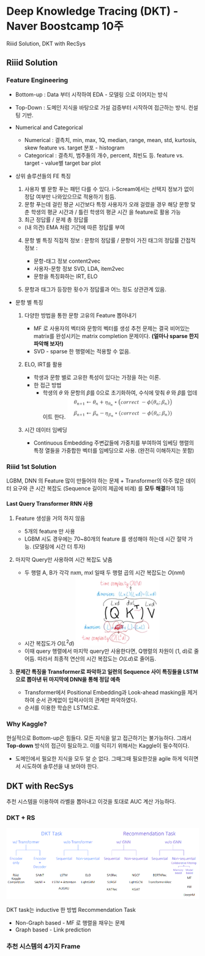 # Deep Knowledge Tracing (DKT) - Naver Boostcamp 10주
Riiid Solution, DKT with RecSys

## Riiid Solution
### Feature Engineering
- Bottom-up : Data 부터 시작하여 EDA - 모델링 으로 이어지는 방식
- Top-Down : 도메인 지식을 바탕으로 가설 검증부터 시작하여 접근하는 방식. 컨설팅 기반.
- Numerical and Categorical
    - Numerical : 결측치, min, max, 1Q, median, range, mean, std, kurtosis, skew
    feature vs. target 분포 - histogram
    - Categorical : 결측치, 범주들의 개수, percent, 최빈도 등.
    feature vs. target - value별 target bar plot

- 상위 솔루션들의 FE 특징
    1. 사용자 별 문항 푸는 패턴 다를 수 있다.
    i-Scream에서는 선택지 정보가 없이 정답 여부만 나와있으므로 적용하기 힘듬.
    2. 문항 푸는데 걸린 평균 시간보다 특정 사용자가 오래 걸렸을 경우
    해당 문항 맞춘 학생의 평균 시간과 / 틀린 학생의 평균 시간 을 feature로 활용 가능
    3. 최근 정답률 / 문제 총 정답률
    - (내 의견) EMA 처럼 기간에 따른 정답률 부여
    4. 문항 별 특징
    직접적 정보 : 문항의 정답률 / 문항이 가진 태그의 정답률
    간접적 정보 : 
        - 문항-태그 정보 content2vec
        - 사용자-문항 정보 SVD, LDA, item2vec
        - 문항을 특징화하는 IRT, ELO
    
    5. 문항과 태그가 등장한 횟수가 정답률과 어느 정도 상관관계 있음.  
- 문항 별 특징
    1. 다양한 방법을 통한 문항 고유의 Feature 뽑아내기
        - MF 로 사용자의 벡터와 문항의 벡터를 생성
        추천 문제는 결국 비어있는 matrix를 완성시키는 matrix completion 문제이다. 
        **(얼마나 sparse 한지 파악해 보자!)**
        - SVD - sparse 한 행렬에는 적용할 수 없음.
    2. ELO, IRT를 활용
        - 학생과 문항 별로 고유한 특성이 있다는 가정을 하는 이론.
        - 한 접근 방법
            - 학생의 $\theta$ 와 문항의 $\beta$를 0으로 초기화하여, 수식에 맞춰 $\theta$ 와 $\beta$를 업데이트 한다. 
            ![](../images/elo_formula.png)

    3. 시간 데이터 임베딩
        - Continuous Embedding
            주변값들에 가중치를 부여하여 임베딩 행렬의 특정 열들을 가중합한 벡터를 임베딩으로 사용. (완전히 이해하지는 못함)

### Riiid 1st Solution
LGBM, DNN 의 Feature 많이 만들어야 하는 문제 + Transformer의 아주 많은 데이터 요구와 큰 시간 복잡도 (Sequence 길이의 제곱에 비례) 를 **모두 해결**하여 1등

#### Last Query Transformer RNN 사용
1. Feature 생성을 거의 하지 않음
    - 5개의 feature 만 사용
    - LGBM 시도 경우에는 70~80개의 feature 를 생성해야 하는데 시간 절약 가능. (모델링에 시간 더 투자)

2. 마지막 Query만 사용하여 시간 복잡도 낮춤
    - 두 행렬 A, B가 각각 nxm, mxl 일때 두 행렬 
    곱의 시간 복잡도는 $O(nml)$
    - 시간 복잡도가 $O(L^{2}d)$
    ![](../images/qkv_ldl.png)
    - 이때 query 행렬에서 마지막 query만 사용한다면, Q행렬의 차원이 (1, d)로 줄어듬. 따라서 최종적 연산의 시간 복잡도는 $O(Ld)$로 줄어듬.


3. **문제간 특징을 Transformer로 파악하고
일련의 Sequence 사이 특징들을 LSTM으로 뽑아낸 뒤 마지막에 DNN을 통해 정답 예측**
    - Transformer에서 Positional Embedding과 Look-ahead masking을 제거하여 순서 관계없이 입력사이의 관계만 파악하였다.
    - 순서를 이용한 학습은 LSTM으로.

### Why Kaggle?
현실적으로 Bottom-up은 힘들다. 모든 지식을 알고 접근하기는 불가능하다. 그래서 **Top-down** 방식의 접근이 필요하고. 이를 익히기 위해서는 Kaggle이 필수적이다. 
- 도메인에서 필요한 지식을 모두 알 순 없다. 그때그때 필요한것을 agile 하게 익히면서 시도하여 솔루션을 내 보아야 한다.



## DKT with RecSys

추천 시스템을 이용하여 라벨을 뽑아내고 이것을 토대로 AUC 계산 가능하다.

### DKT + RS
![](../images/dkt_rs.png)

DKT task는 inductive 한 방법
Recommendation Task
- Non-Graph based - MF 로 행렬을 채우는 문제
- Graph based - Link prediction

### 추천 시스템의 4가지 Frame
